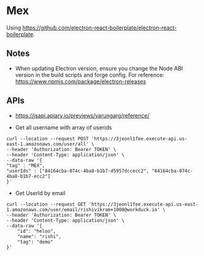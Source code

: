 # Mex

Using https://github.com/electron-react-boilerplate/electron-react-boilerplate.

## Notes

- When updating Electron version, ensure you change the Node ABI version in the build scripts and forge config. For reference: https://www.npmjs.com/package/electron-releases

## APIs

- https://jsapi.apiary.io/previews/varungarg/reference/

- Get all username with array of userids

```
curl --location --request POST 'https://3jeonl1fee.execute-api.us-east-1.amazonaws.com/user/all' \
--header 'Authorization: Bearer TOKEN' \
--header 'Content-Type: application/json' \
--data-raw '{
"tag" : "MEX",
"userIds" : ["84164cba-074c-4ba8-b1b7-d5957dccecc2", "84164cba-074c-4ba8-b1b7-ecc2"]
}'
```

- Get UserId by email

```
curl --location --request GET 'https://3jeonl1fee.execute-api.us-east-1.amazonaws.com/user/email/rishivikram+1000@workduck.io' \
--header 'Authorization: Bearer TOKEN' \
--header 'Content-Type: application/json' \
--data-raw '{
    "id": "heloo",
    "name": "rishi",
    "tag": "demo"
}'
```
